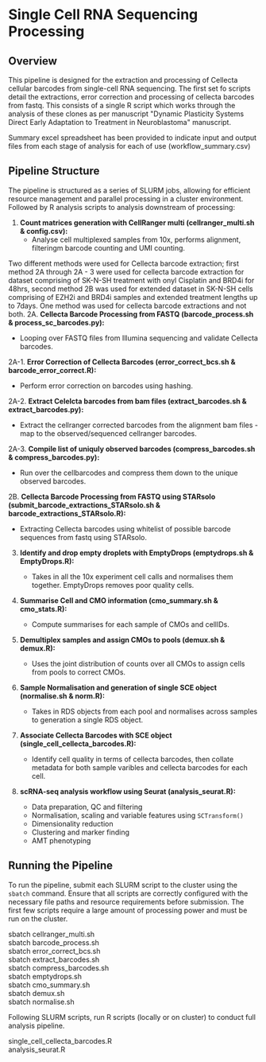 # Single Cell RNA Sequencing Processing

## Overview

This pipeline is designed for the extraction and processing of Cellecta cellular barcodes from single-cell RNA sequencing. The first set fo scripts detail the extractions, error correction and processing of cellecta barcodes from fastq. This consists of a single R script which works through the analysis of these clones as per manuscript "Dynamic Plasticity Systems Direct Early Adaptation to Treatment in Neuroblastoma" manuscript.

Summary excel spreadsheet has been provided to indicate input and output files from each stage of analysis for each of use (workflow_summary.csv)

## Pipeline Structure

The pipeline is structured as a series of SLURM jobs, allowing for efficient resource management and parallel processing in a cluster environment. Followed by R analysis scripts to analysis downstream of processing:

1. **Count matrices generation with CellRanger multi (cellranger_multi.sh & config.csv):**
   - Analyse cell multiplexed samples from 10x, performs alignment, filteringm barcode counting and UMI counting.

Two different methods were used for Cellecta barcode extraction; first method 2A through 2A - 3 were used for cellecta barcode extraction for dataset comprising of SK-N-SH treatment with onyl Cisplatin and BRD4i for 48hrs, second method 2B was used for extended dataset in SK-N-SH cells comprising of EZH2i and BRD4i samples and extended treatment lengths up to 7days. One method was used for cellecta barcode extractions and not both.
2A. **Cellecta Barcode Processing from FASTQ (barcode_process.sh & process_sc_barcodes.py):** 
   - Looping over FASTQ files from Illumina sequencing and validate Cellecta barcodes.

2A-1. **Error Correction of Cellecta Barcodes (error_correct_bcs.sh & barcode_error_correct.R):**
   - Perform error correction on barcodes using hashing.

2A-2. **Extract Celelcta barcodes from bam files (extract_barcodes.sh & extract_barcodes.py):**
   - Extract the cellranger corrected barcodes from the alignment bam files - map to the observed/sequenced cellranger barcodes.

2A-3. **Compile list of uniquly observed barcodes (compress_barcodes.sh & compress_barcodes.py):**
   - Run over the cellbarcodes and compress them down to the unique observed barcodes.


2B. **Cellecta Barcode Processing from FASTQ using STARsolo (submit_barcode_extractions_STARsolo.sh & barcode_extractions_STARsolo.R):** 
   - Extracting Cellecta barcodes using whitelist of possible barcode sequences from fastq using STARsolo.


3. **Identify and drop empty droplets with EmptyDrops (emptydrops.sh & EmptyDrops.R):**
   - Takes in all the 10x experiment cell calls and normalises them together. EmptyDrops removes poor quality cells.

4. **Summarise Cell and CMO information (cmo_summary.sh & cmo_stats.R):**
   - Compute summarises for each sample of CMOs and cellIDs.

5. **Demultiplex samples and assign CMOs to pools (demux.sh & demux.R):**
   - Uses the joint distribution of counts over all CMOs to assign cells from pools to correct CMOs.

6. **Sample Normalisation and generation of single SCE object (normalise.sh & norm.R):**
   - Takes in RDS objects from each pool and normalises across samples to generation a single RDS object.

7. **Associate Cellecta Barcodes with SCE object (single_cell_cellecta_barcodes.R):**
   - Identify cell quality in terms of cellecta barcodes, then collate metadata for both sample varibles and cellecta barcodes for each cell.

8. **scRNA-seq analysis workflow using Seurat (analysis_seurat.R):**

    - Data preparation, QC and filtering
    - Normalisation, scaling and variable features using `SCTransform()`
    - Dimensionality reduction
    - Clustering and marker finding
    - AMT phenotyping



## Running the Pipeline

To run the pipeline, submit each SLURM script to the cluster using the `sbatch` command. Ensure that all scripts are correctly configured with the necessary file paths and resource requirements before submission. The first few scripts require a large amount of processing power and must be run on the cluster.

sbatch cellranger_multi.sh \
sbatch barcode_process.sh \
sbatch error_correct_bcs.sh \
sbatch extract_barcodes.sh \
sbatch compress_barcodes.sh \
sbatch emptydrops.sh \
sbatch cmo_summary.sh \
sbatch demux.sh \
sbatch normalise.sh 

Following SLURM scripts, run R scripts (locally or on cluster) to conduct full analysis pipeline.

single_cell_cellecta_barcodes.R \
analysis_seurat.R
